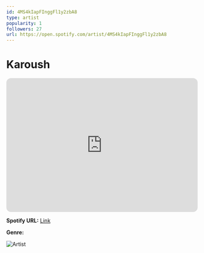 ```yaml
---
id: 4MS4kIapFInggFl1y2zbA8
type: artist
popularity: 1
followers: 27
url: https://open.spotify.com/artist/4MS4kIapFInggFl1y2zbA8
---
```

# Karoush

<iframe style="border-radius:12px" src="https://open.spotify.com/embed/artist/4MS4kIapFInggFl1y2zbA8" width="100%" height="352" frameBorder="0" allowfullscreen="" allow="autoplay; clipboard-write; encrypted-media; fullscreen; picture-in-picture" loading="lazy"></iframe>

**Spotify URL:** [Link](https://open.spotify.com/artist/4MS4kIapFInggFl1y2zbA8)

**Genre:** 

![Artist](https://i.scdn.co/image/ab67616d0000b273a0a0dbe7dd7bcb29e30bbc9c)
